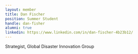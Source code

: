 ```yaml
---
layout: member
title: Dan Fischer 
position: Summer Student
handle: dan-fisher
alumni: true
linkedin: https://www.linkedin.com/in/dan-fischer-4b23b12/
---
```


Strategist, Global Disaster Innovation Group